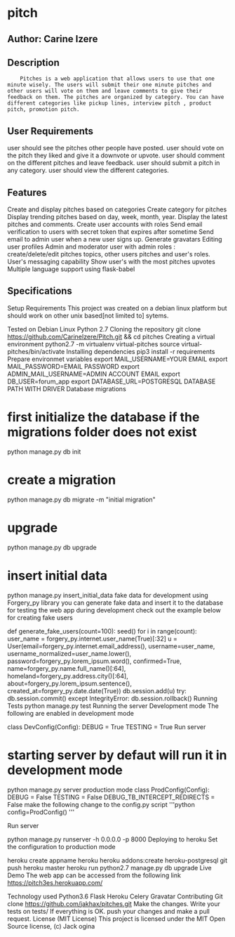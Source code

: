 # pitch

## Author: Carine Izere

## Description

        Pitches is a web application that allows users to use that one minute wisely. The users will submit their one minute pitches and other users will vote on them and leave comments to give their feedback on them. The pitches are organized by category. You can have different categories like pickup lines, interview pitch , product pitch, promotion pitch.

## User Requirements

user should see the pitches other people have posted.
user should vote on the pitch they liked and give it a downvote or upvote.
user should comment on the different pitches and leave feedback.
user should submit a pitch in any category.
user should view the different categories.

## Features

Create and display pitches based on categories
Create category for pitches
Display trending pitches based on day, week, month, year.
Display the latest pitches and comments.
Create user accounts with roles
Send email verification to users with secret token that expires after sometime
Send email to admin user when a new user signs up.
Generate gravatars
Editing user profiles
Admin and moderator user with admin roles : create/delete/edit pitches topics, other users pitches and user's roles.
User's messaging capability
Show user's with the most pitches upvotes
Multiple language support using flask-babel

## Specifications

Setup
Requirements
This project was created on a debian linux platform but should work on other unix based[not limited to] sytems.

Tested on Debian Linux
Python 2.7
Cloning the repository
git clone https://github.com/CarineIzere/Pitch.git && cd pitches
Creating a virtual environment
python2.7 -m virtualenv virtual-pitches
source virtual-pitches/bin/activate
Installing dependencies
pip3 install -r requirements
Prepare environmet variables
export MAIL_USERNAME=YOUR EMAIL
export MAIL_PASSWORD=EMAIL PASSWORD
export ADMIN_MAIL_USERNAME=ADMIN ACCOUNT EMAIL
export DB_USER=forum_app
export DATABASE_URL=POSTGRESQL DATABASE PATH WITH DRIVER
Database migrations

# first initialize the database if the migrations folder does not exist

python manage.py db init

# create a migration

python manage.py db migrate -m "initial migration"

# upgrade

python manage.py db upgrade

# insert initial data

python manage.py insert_initial_data
fake data for development
using Forgery_py library you can generate fake data and insert it to the database for testing the web app during development check out the example below for creating fake users

def generate_fake_users(count=100):
seed()
for i in range(count):
user_name = forgery_py.internet.user_name(True)[:32]
u = User(email=forgery_py.internet.email_address(),
username=user_name,
username_normalized=user_name.lower(),
password=forgery_py.lorem_ipsum.word(),
confirmed=True,
name=forgery_py.name.full_name()[:64],
homeland=forgery_py.address.city()[:64],
about=forgery_py.lorem_ipsum.sentence(),
created_at=forgery_py.date.date(True))
db.session.add(u)
try:
db.session.commit()
except IntegrityError:
db.session.rollback()
Running Tests
python manage.py test
Running the server
Development mode
The following are enabled in development mode

class DevConfig(Config):
DEBUG = True
TESTING = True
Run server

# starting server by defaut will run it in development mode

python manage.py server
production mode
class ProdConfig(Config):
DEBUG = False
TESTING = False
DEBUG_TB_INTERCEPT_REDIRECTS = False
make the following change to the config.py script '''python config=ProdConfig() '''

Run server

python manage.py runserver -h 0.0.0.0 -p 8000
Deploying to heroku
Set the configuration to production mode

heroku create appname
heroku heroku addons:create heroku-postgresql
git push heroku master
heroku run python2.7 manage.py db upgrade
Live Demo
The web app can be accessed from the following link https://pitch3es.herokuapp.com/

Technology used
Python3.6
Flask
Heroku
Celery
Gravatar
Contributing
Git clone https://github.com/jakhax/pitches.git
Make the changes.
Write your tests on tests/
If everything is OK. push your changes and make a pull request.
License (MIT License)
This project is licensed under the MIT Open Source license, (c) Jack ogina
